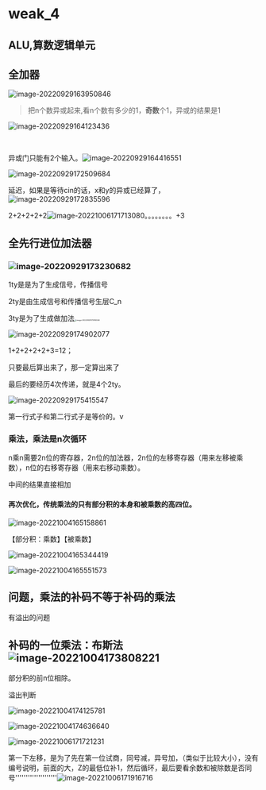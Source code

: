 # weak_4

## ALU,算数逻辑单元

## 全加器																																																																																																																																														

![image-20220929163950846](C:\Users\10550\AppData\Roaming\Typora\typora-user-images\image-20220929163950846.png)

> 把n个数异或起来,看n个数有多少的1，**奇数**个1，异或的结果是1

![image-20220929164123436](C:\Users\10550\AppData\Roaming\Typora\typora-user-images\image-20220929164123436.png)

​                                                                                                                                                                                                                                                                                                                       

异或门只能有2个输入。![image-20220929164416551](C:\Users\10550\AppData\Roaming\Typora\typora-user-images\image-20220929164416551.png)

![image-20220929172509684](C:\Users\10550\AppData\Roaming\Typora\typora-user-images\image-20220929172509684.png)

延迟，如果是等待cin的话，x和y的异或已经算了，![image-20220929172835596](C:\Users\10550\AppData\Roaming\Typora\typora-user-images\image-20220929172835596.png)

2+2+2+2+2![image-20221006171713080](C:\Users\10550\AppData\Roaming\Typora\typora-user-images\image-20221006171713080.png)。。。。。。。。+3

## 全先行进位加法器

### ![image-20220929173230682](C:\Users\10550\AppData\Roaming\Typora\typora-user-images\image-20220929173230682.png)

1ty是是为了生成信号，传播信号

2ty是由生成信号和传播信号生层C_n

3ty是为了生成做加法<img src="C:\Users\10550\AppData\Roaming\Typora\typora-user-images\image-20220929173914556.png" alt="image-20220929173914556" style="zoom:25%;" />

![image-20220929174902077](C:\Users\10550\AppData\Roaming\Typora\typora-user-images\image-20220929174902077.png)

1+2+2+2+2+3=12；

只要最后算出来了，那一定算出来了

最后的要经历4次传递，就是4个2ty。

![image-20220929175415547](C:\Users\10550\AppData\Roaming\Typora\typora-user-images\image-20220929175415547.png)

第一行式子和第二行式子是等价的。v

### 乘法，乘法是n次循环

n乘n需要2n位的寄存器，2n位的加法器，2n位的左移寄存器（用来左移被乘数），n位的右移寄存器（用来右移动乘数）。

中间的结果直接相加

#### 再次优化，传统乘法的只有部分积的本身和被乘数的高四位。

![image-20221004165158861](C:\Users\10550\AppData\Roaming\Typora\typora-user-images\image-20221004165158861.png)

【部分积：乘数】【被乘数】

![image-20221004165344419](C:\Users\10550\AppData\Roaming\Typora\typora-user-images\image-20221004165344419.png)

![image-20221004165551573](C:\Users\10550\AppData\Roaming\Typora\typora-user-images\image-20221004165551573.png)

## 问题，乘法的补码不等于补码的乘法

有溢出的问题

## 补码的一位乘法：布斯法![image-20221004173808221](C:\Users\10550\AppData\Roaming\Typora\typora-user-images\image-20221004173808221.png)

部分积的前n位相除。

溢出判断

![image-20221004174125781](C:\Users\10550\AppData\Roaming\Typora\typora-user-images\image-20221004174125781.png)

![image-20221004174636640](C:\Users\10550\AppData\Roaming\Typora\typora-user-images\image-20221004174636640.png)

![image-20221006171721231](C:\Users\10550\AppData\Roaming\Typora\typora-user-images\image-20221006171721231.png)

第一下左移，是为了先在第一位试商，同号减，异号加，（类似于比较大小），没有编号说明，前面的大，Z的最低位补1，然后循环，最后要看余数和被除数是否同号''''''''''''''''''''![image-20221006171916716](C:\Users\10550\AppData\Roaming\Typora\typora-user-images\image-20221006171916716.png)
